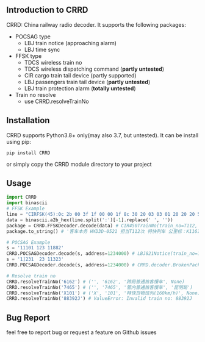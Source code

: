 ## Introduction to CRRD
CRRD: China railway radio decoder. It supports the following packages:
- POCSAG type
    - LBJ train notice (approaching alarm)
    - LBJ time sync
- FFSK type
    - TDCS wireless train no
    - TDCS wireless dispatching command (**partly untested**)
    - CIR cargo train tail device (partly supported)
    - LBJ passengers train tail device (**partly untested**)
    - LBJ train protection alarm (**totally untested**)
- Train no resolve
    - use CRRD.resolveTrainNo
## Installation
CRRD supports Python3.8+ only(may also 3.7, but untested). It can be install using pip:
```shell script
pip install CRRD
```
or simply copy the CRRD module directory to your project

## Usage
```python
import CRRD
import binascii
# FFSK Example
line = "CIRFSK(45):0c 2b 00 3f 1f 00 00 1f 8c 30 20 03 03 01 20 20 20 54 70 00 00 f2 00 09 02 33 b7 11 7c 44 02 c8 03 95 01 11 82 00 f1 01 6e c3 41 ce b1 "
data = binascii.a2b_hex(line.split(':')[-1].replace(' ', ''))
package = CRRD.FFSKDecoder.decode(data) # CIR450TrainNo(train_no=T112, speed=124, mileage=1161.011)
package.to_string() # '客车本务 HXD3D-0521 担当T112次 特快列车 公里标：K1161+011(-) 速度：124km/h 总重: 968t 辆数:17 计长:40.5 区段号:241 1 司机号:4309870 车站号:130 进站'

# POCSAG Example
s = '11101 123 11882'
CRRD.POCSAGDecoder.decode(s, address=1234000) # LBJ821Notice(train_no=11101, speed=123, mileage=Decimal('1188.2'))
s = '1]231  23 11323'
CRRD.POCSAGDecoder.decode(s, address=1234000) # CRRD.decoder.BrokenPackage: Broken Package: Part1

# Resolve train no
CRRD.resolveTrainNo('6162') # ('', '6162', '跨局普通旅客慢车', None)
CRRD.resolveTrainNo('7465') # ('', '7465', '管内普通旅客慢车', '昆明局')
CRRD.resolveTrainNo('X101') # ('X', '101', '特快货物班列(160km/h)', None)
CRRD.resolveTrainNo('88392J') # ValueError: Invalid train no: 88392J
```


## Bug Report
feel free to report bug or request a feature on Github issues